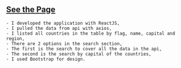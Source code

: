 ## [See the Page](https://countriesapp2022.netlify.app/)

    - I developed the application with ReactJS,
    - I pulled the data from api with axios,
    - I listed all countries in the table by flag, name, capital and region,
    - There are 2 options in the search section,
    - The first is the search to cover all the data in the api,
    - The second is the search by capital of the countries,
    - I used Bootstrap for design.
